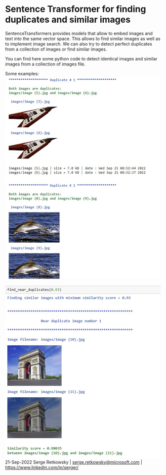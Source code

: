 # Sentence Transformer for finding duplicates and similar images

SentenceTransformers provides models that allow to embed images and text into the same vector space. This allows to find similar images as well as to implement image search. We can also try to detect perfect duplicates from a collection of images or find similar images.

You can find here some python code to detect identical images and similar images from a collection of images file.

Some examples:
<img src="img1.jpg">
<br>
<br>
<img src="img2.jpg">
<br>
21-Sep-2022
Serge Retkowsky | serge.retkowsky@microsoft.com | https://www.linkedin.com/in/serger/
